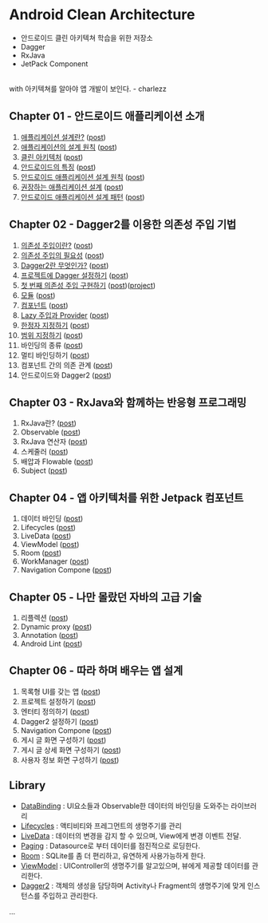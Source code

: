 # Android Clean Architecture

- 안드로이드 클린 아키텍쳐 학습을 위한 저장소
- Dagger
- RxJava
- JetPack Component
<br/>
with 아키텍쳐를 알아야 앱 개발이 보인다. - charlezz 

## Chapter 01 - 안드로이드 애플리케이션 소개

1. [애플리케이션 설계란?](./post/ch01.%20안드로이드%20애플리케이션%20설계%20소개/1.%20애플리케이션%20설계란%3F.md) ([post](https://whyprogrammer.tistory.com/606))
2. [애플리케이션의 설계 원칙](./post/ch01.%20안드로이드%20애플리케이션%20설계%20소개/2.%20애플리케이션%20설계%20원칙.md) ([post](https://whyprogrammer.tistory.com/606))
3. [클린 아키텍처](./post/ch01.%20안드로이드%20애플리케이션%20설계%20소개/3.%20클린%20아키텍처.md) ([post](https://whyprogrammer.tistory.com/607))
4. [안드로이드의 특징](./post/ch01.%20%EC%95%88%EB%93%9C%EB%A1%9C%EC%9D%B4%EB%93%9C%20%EC%95%A0%ED%94%8C%EB%A6%AC%EC%BC%80%EC%9D%B4%EC%85%98%20%EC%84%A4%EA%B3%84%20%EC%86%8C%EA%B0%9C/4.%20%EC%95%88%EB%93%9C%EB%A1%9C%EC%9D%B4%EB%93%9C%EC%9D%98%20%ED%8A%B9%EC%A7%95.md) ([post](https://whyprogrammer.tistory.com/608))
5. [안드로이드 애플리케이션 설계 원칙](./post/ch01.%20%EC%95%88%EB%93%9C%EB%A1%9C%EC%9D%B4%EB%93%9C%20%EC%95%A0%ED%94%8C%EB%A6%AC%EC%BC%80%EC%9D%B4%EC%85%98%20%EC%84%A4%EA%B3%84%20%EC%86%8C%EA%B0%9C/5.%20%EC%95%88%EB%93%9C%EB%A1%9C%EC%9D%B4%EB%93%9C%20%EC%95%A0%ED%94%8C%EB%A6%AC%EC%BC%80%EC%9D%B4%EC%85%98%20%EC%84%A4%EA%B3%84%20%EC%9B%90%EC%B9%99.md) ([post](https://whyprogrammer.tistory.com/608))
6. [권장하는 애플리케이션 설계](./post/ch01.%20안드로이드%20애플리케이션%20설계%20소개/6.%20권장하는%20애플리케이션%20설계.md) ([post](https://whyprogrammer.tistory.com/608))
7. [안드로이드 애플리케이션 설계 패턴](./post/ch01.%20안드로이드%20애플리케이션%20설계%20소개/7.%20안드로이드%20애플리케이션%20설계%20패턴.md) ([post](https://whyprogrammer.tistory.com/609))

## Chapter 02 - Dagger2를 이용한 의존성 주입 기법

1. [의존성 주입이란?](./post/ch02.%20Dagger2를%20이용한%20의존성%20주입%20기법/01.%20의존성%20주입이란%3F.md) ([post](https://whyprogrammer.tistory.com/610))
2. [의존성 주입의 필요성](./post/ch02.%20Dagger2를%20이용한%20의존성%20주입%20기법/02.%20의존성%20주입의%20필요성.md) ([post](https://whyprogrammer.tistory.com/610))
3. [Dagger2란 무엇인가?](./post/ch02.%20Dagger2를%20이용한%20의존성%20주입%20기법/03.%20Dagger2란%20무엇인가%3F.md) ([post](https://whyprogrammer.tistory.com/611))
4. [프로젝트에 Dagger 설정하기](./post/ch02.%20Dagger2를%20이용한%20의존성%20주입%20기법/04.%20프로젝트에%20Dagger%20설정하기.md) ([post](https://whyprogrammer.tistory.com/611))
5. [첫 번째 의존성 주입 구현하기](./post/ch02.%20Dagger2를%20이용한%20의존성%20주입%20기법/05.%20첫%20번째%20의존성%20주입%20구현하기.md) ([post](https://whyprogrammer.tistory.com/611))([project](./src/c2-1-HelloDagger))
6. [모듈](./post/ch02.%20Dagger2를%20이용한%20의존성%20주입%20기법/06.%20모듈.md) ([post](https://whyprogrammer.tistory.com/612))
7. [컴포넌트](./post/ch02.%20Dagger2를%20이용한%20의존성%20주입%20기법/07.%20컴포넌트.md) ([post](https://whyprogrammer.tistory.com/613))
8. [Lazy 주입과 Provider](./post/ch02.%20Dagger2를%20이용한%20의존성%20주입%20기법/08.%20Lazy%20주입과%20Provider%20주입.md) ([post](https://whyprogrammer.tistory.com/614))
9. [한정자 지정하기](./post/ch02.%20Dagger2를%20이용한%20의존성%20주입%20기법/09.%20한정자%20지정하기.md) ([post](https://whyprogrammer.tistory.com/616))
10. [범위 지정하기](./post/ch02.%20Dagger2를%20이용한%20의존성%20주입%20기법/10.%20범위%20지정하기.md) ([post](https://whyprogrammer.tistory.com/615))
11. 바인딩의 종류 ([post](#))
12. 멀티 바인딩하기 ([post](#))
13. 컴포넌트 간의 의존 관계 ([post](#))
14. 안드로이드와 Dagger2 ([post](#))

## Chapter 03 - RxJava와 함께하는 반응형 프로그래밍

1. RxJava란? ([post](#))
2. Observable ([post](#))
3. RxJava 연산자 ([post](#))
4. 스케줄러 ([post](#))
5. 배압과 Flowable ([post](#))
6. Subject ([post](#))

## Chapter 04 - 앱 아키텍처를 위한 Jetpack 컴포넌트

1. 데이터 바인딩 ([post](#))
2. Lifecycles ([post](#))
3. LiveData ([post](#))
4. ViewModel ([post](#))
5. Room ([post](#))
7. WorkManager ([post](#))
8. Navigation Compone ([post](#))

## Chapter 05 - 나만 몰랐던 자바의 고급 기술

1. 리플렉션 ([post](#))
2. Dynamic proxy ([post](#))
3. Annotation ([post](#))
4. Android Lint ([post](#))

## Chapter 06 - 따라 하며 배우는 앱 설계

1. 목록형 UI를 갖는 앱 ([post](#))
2. 프로젝트 설정하기 ([post](#))
3. 엔터티 정의하기 ([post](#))
4. Dagger2 설정하기 ([post](#))
5. Navigation Compone ([post](#))
6. 게시 글 화면 구성하기 ([post](#))
7. 게시 글 상세 화면 구성하기 ([post](#))
8. 사용자 정보 화면 구성하기 ([post](#))

## Library

- [DataBinding](https://developer.android.com/topic/libraries/data-binding/?hl=ko) : UI요소들과 Observable한 데이터의 바인딩을 도와주는 라이브러리
- [Lifecycles](https://developer.android.com/reference/android/arch/lifecycle/Lifecycle) :  액티비티와 프레그먼트의 생명주기를 관리
- [LiveData](http://www.charlezz.com/?p=363) : 데이터의 변경을 감지 할 수 있으며, View에게 변경 이벤트 전달.
- [Paging](http://www.charlezz.com/?p=484) : Datasource로 부터 데이터를 점진적으로 로딩한다.
- [Room](http://www.charlezz.com/?p=368) : SQLite를 좀 더 편리하고, 유연하게 사용가능하게 한다.
- [ViewModel](http://www.charlezz.com/?p=365) : UIController의 생명주기를 알고있으며, 뷰에게 제공할 데이터를 관리한다.
- [Dagger2](http://www.charlezz.com/?p=428) : 객체의 생성을 담당하며 Activity나 Fragment의 생명주기에 맞게 인스턴스를 주입하고 관리한다.

...